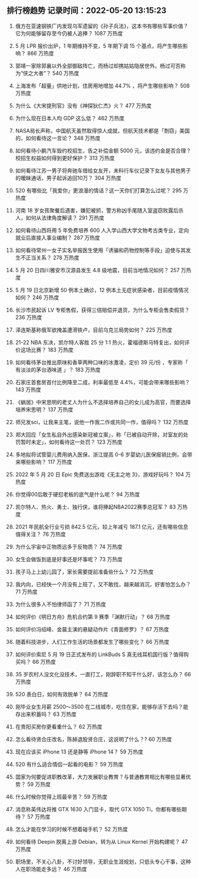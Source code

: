
## 排行榜趋势 记录时间：2022-05-20 13:15:23
  
  1. 俄方在亚速钢铁厂内发现乌军遗留的《孙子兵法》，这本书有哪些军事价值？它为何能够留存至今仍被人追捧？ 1087 万热度
    
  2. 5 月 LPR 报价出炉，1 年期维持不变，5 年期下调 15 个基点，将产生哪些影响？ 866 万热度
    
  3. 郭靖一家除郭襄以外全部御敌阵亡，而杨过却携姑姑隐居世外。杨过可否称为“侠之大者”？ 540 万热度
    
  4. 上海发布「超量」供地计划，住房用地增加 44.7% ，将产生哪些影响？ 508 万热度
    
  5. 为什么《大宋提刑官》没有《神探狄仁杰》火？ 477 万热度
    
  6. 为什么现在日本人均 GDP 这么低？ 462 万热度
    
  7. NASA局长声称，中国航天虽然取得惊人成就，但航天技术都是「剽窃」美国的，如何看待这一言论？ 348 万热度
    
  8. 如何看待小鹏汽车毁约校招生，告之补偿金额 5000 元，该违约金是否合理？校招生权益如何得到更好保护？ 313 万热度
    
  9. 如何看待江苏一男子将奔驰车借给女友开，未料行车仪记录下女友与其他男子的暧昧通话，男子起诉追回10万？ 304 万热度
    
  10. 520 有哪些比「我爱你」更浪漫的情话？这一天你们打算怎么过呢？ 295 万热度
    
  11. 河南 18 岁女孩聚餐后遇害，嫌犯被抓，警方称凶手尾随入室盗窃败露后杀人，如何从法律角度解读？ 291 万热度
    
  12. 如何看待山西将用 5 年免费培养 600 人入学山西大学文物考古类专业，定向就业后直接入事业编制？ 287 万热度
    
  13. 如何看待常州一女子实名举报医生使用「诱骗和药物控制等手段」迫使与其发生不正当关系？ 278 万热度
    
  14. 5 月 20 日四川雅安市汉源县发生 4.8 级地震，目前当地情况如何？ 257 万热度
    
  15. 5 月 19 日北京新增 50 例本土确诊，12 例本土无症状感染者，目前疫情情况如何？ 246 万热度
    
  16. 长沙市民起诉 LV 专柜售假，获得三倍赔偿并退货，为什么专柜会售卖假货？ 236 万热度
    
  17. 泽连斯基称俄军欲掩盖遭滑铁卢，目前乌克兰局势如何？ 225 万热度
    
  18. 21-22 NBA 东决，凯尔特人客胜 25 分 1:1 热火，霍福德斯马特复出，如何评价这场比赛？ 183 万热度
    
  19. 如何看待茅台推出原味和香草两种口味的冰激凌，定价 39 元/份 ，专家称「 有淡淡的茅台酒味道 」？ 183 万热度
    
  20. 石家庄首套房首付比例降至二成，利率最低至 4.4%，可能会带来哪些影响？ 143 万热度
    
  21. 《蜗居》中宋思明的老丈人为什么不选择培养自己的女儿成为高官，而要选择培养宋思明？ 137 万热度
    
  22. 师兄发sci，让我来主笔，说他一作我二作或共同一作，值得吗？ 132 万热度
    
  23. 郑大回应「女生私自外出感染新冠被立案」，称「已被自动开除，对室友的处罚暂时未定」，如何看待这一处罚？ 123 万热度
    
  24. 多地拟将试管婴儿费用纳入医保，浙江提高 0-6 岁婴幼儿医保报销比例，会带来哪些影响？ 117 万热度
    
  25. 2022 年 5 月 20 日 Epic 免费送出游戏《无主之地 3》，游戏好玩吗？ 104 万热度
    
  26. 你觉得00后敢于硬怼老板的底气是什么呢？ 94 万热度
    
  27. 凯尔特人、热火、勇士、独行侠，谁将捧起NBA2022赛季总冠军？ 83 万热度
    
  28. 2021 年民航全行业亏损 842.5 亿元，较上年减亏 187.1 亿元，还有哪些信息值得关注？ 76 万热度
    
  29. 为什么宇宙中正物质远多于反物质？ 74 万热度
    
  30. 女生会做饭到底是好事还是坏事呢？ 73 万热度
    
  31. 孩子马上上幼儿园了，家长需要提前准备些什么？ 72 万热度
    
  32. 我内向，已经快一个月没有上班了，又不敢找，越来越消沉，好害怕怎么办？ 71 万热度
    
  33. 为什么很多人不怕律师函了？ 71 万热度
    
  34. 如何评价《明日方舟》危机合约第 9 赛季「渊默行动」？ 68 万热度
    
  35. 如何评价冯绍峰、金晨主演的悬疑动作片《青面修罗》？ 67 万热度
    
  36. 随着科技进步，人们工作生活的场景都发生了哪些变化？ 66 万热度
    
  37. 如何评价索尼 5 月 19 日正式发布的 LinkBuds S 真无线耳机国行版？值得购买吗？ 66 万热度
    
  38. 35 岁农村人没文化没技术，一直打工，刚辞职不知干什么好，该怎么办？ 66 万热度
    
  39. 520 表白日，如何有效脱单？ 64 万热度
    
  40. 刚毕业女生月薪 2500～3500 在二线城市，吃住在家，能够存活下去吗？能存出来积蓄吗？ 63 万热度
    
  41. 在贵阳买房你更看重什么？ 62 万热度
    
  42. 怎么看待贤合庄改名，陈赫退股贤合庄，这说明了什么？? 60 万热度
    
  43. 现在应该买 iPhone 13 还是静等 iPhone 14？ 59 万热度
    
  44. 520 有什么适合情侣一起看的电影？ 59 万热度
    
  45. 国家为何要促进职教改革，大力发展职业教育？与普通教育相比有哪些显著优势？ 59 万热度
    
  46. 什么时候你觉得上班最辛苦？ 59 万热度
    
  47. 消息称英伟达将推 GTX 1630 入门显卡，取代 GTX 1050 Ti，你都有哪些期待？ 57 万热度
    
  48. 怎么才能在学习的时候不想着碰手机？ 52 万热度
    
  49. 如何看待 Deepin 脱离上游 Debian，转为从 Linux Kernel 开始构建呢？ 47 万热度
    
  50. 职场里，不关心八卦，不讨好领导，无职业生涯规划，只低头专心干事，这种人在职场能走多远？ 46 万热度
    